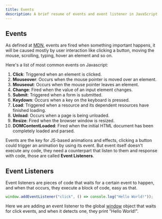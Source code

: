 ```yaml
---
title: Events
description: A brief resume of events and event listener in JavaScript
---
```


## Events

As defined at [MDN](https://developer.mozilla.org/en-US/docs/Web/Events), events are fired when something important happens, it will be caused mostly by user interaction like clicking a button, moving the mouse, scrolling, typing, hover an element and so on.

Here's a list of most common events on Javascript:

1. **Click**: Triggered when an element is clicked.
2. **Mouseover**: Occurs when the mouse pointer is moved over an element.
3. **Mouseout**: Occurs when the mouse pointer leaves an element.
4. **Change**: Fired when the value of an input element changes.
5. **Submit**: Triggered when a form is submitted.
6. **Keydown**: Occurs when a key on the keyboard is pressed.
7. **Load**: Triggered when a resource and its dependent resources have finished loading.
8. **Unload**: Occurs when a page is being unloaded.
9. **Resize**: Fired when the browser window is resized.
10. **DOMContentLoaded**: Fired when the initial HTML document has been completely loaded and parsed.

Events are the key for JS-based animations and effects, clicking a button could trigger an animation by using its event. But event itself doesn't execute any code, they need a counterpart that listen to them and response with code, those are called **Event Listeners**.

## Event Listeners

Event listeners are pieces of code that waits for a certain event to happen, and when that occurs, they execute a block of code, easy as that.

```js
window.addEventListener("click", () => console.log("Hello World!"));
```

Here we are adding an event listener to the global [window](https://developer.mozilla.org/en-US/docs/Web/API/Window) object that waits for click events, and when it detects one, they print "Hello World!".